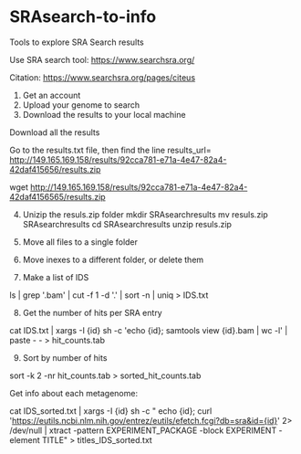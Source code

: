 # SRAsearch-to-info
Tools to explore SRA Search results

Use SRA search tool: https://www.searchsra.org/

Citation: https://www.searchsra.org/pages/citeus

1. Get an account
2. Upload your genome to search
3. Download the results to your local machine

Download all the results

Go to the results.txt file, then find the line results_url= http://149.165.169.158/results/92cca781-e71a-4e47-82a4-42daf415656/results.zip

wget http://149.165.169.158/results/92cca781-e71a-4e47-82a4-42daf4156565/results.zip

4. Unizip the resuls.zip folder
mkdir SRAsearchresults
mv resuls.zip SRAsearchresults
cd SRAsearchresults
unzip resuls.zip

5. Move all files to a single folder

6. Move inexes to a different folder, or delete them

7. Make a list of IDS 

ls | grep '.bam' | cut -f 1 -d '.' | sort -n | uniq > IDS.txt

8. Get the number of hits per SRA entry

cat IDS.txt | xargs -I {id} sh -c 'echo {id}; samtools view {id}.bam | wc -l' | paste - - > hit_counts.tab

9. Sort by number of hits

sort -k 2 -nr hit_counts.tab > sorted_hit_counts.tab

Get info about each metagenome:

cat IDS_sorted.txt | xargs -I {id} sh -c " echo {id}; curl 'https://eutils.ncbi.nlm.nih.gov/entrez/eutils/efetch.fcgi?db=sra&id={id}' 2> /dev/null | xtract -pattern EXPERIMENT_PACKAGE -block EXPERIMENT -element TITLE" > titles_IDS_sorted.txt

